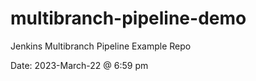 # multibranch-pipeline-demo
Jenkins Multibranch Pipeline Example Repo

Date: 2023-March-22 @ 6:59 pm
